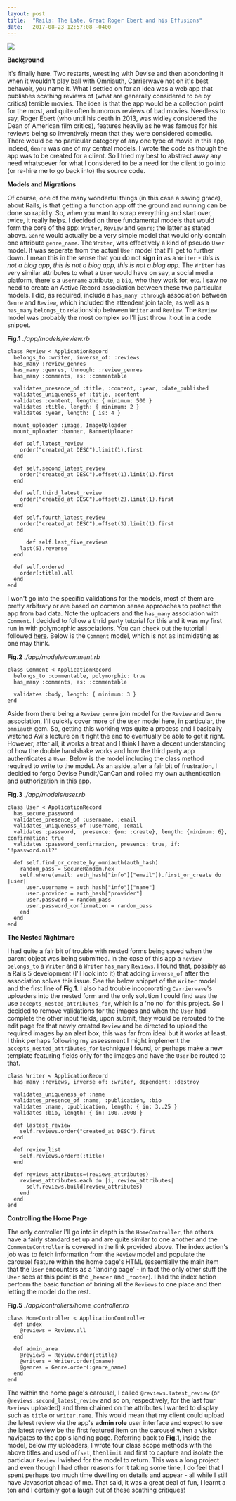 ```yaml
---
layout: post
title:  "Rails: The Late, Great Roger Ebert and his Effusions"
date:   2017-08-23 12:57:08 -0400
---
```



![](http://static.rogerebert.com/uploads/blog_post/primary_image/balder-and-dash/still-present-memories-of-roger-ebert-a-year-after-his-passing/primary_roger_ebert_54396.jpg)

**Background**

It's finally here. Two restarts, wrestling with Devise and then abondoning it when it wouldn't play ball with Omniauth, Carrierwave not on it's best behavoir, you name it. What I settled on for an idea was a web app that publishes scathing reviews of (what are generally considered to be by critics) terrible movies. The idea is that the app would be a collection point for the most, and quite often humorous reviews of bad movies. Needless to say, Roger Ebert (who until his death in 2013, was widley considered the Dean of American film critics), features heavily as he was famous for his reviews being so inventively mean that they were considered comedic. There would be no particular category of any one type of movie in this app, indeed, `Genre` was one of my central models. I wrote the code as though the app was to be created for a client. So I tried my best to abstract away any need whatsoever for what I considered to be a need for the client to go into (or re-hire me to go back into) the source code.

**Models and Migrations**

Of course, one of the many wonderful things (in this case a saving grace), about Rails, is that getting a function app off the ground and running can be done so rapidly. So, when you want to scrap everything and start over, twice, it really helps. I decided on three fundamental models that would form the core of the app: `Writer`, `Review` and `Genre`; the latter as stated above. `Genre` would actually be a very simple model that would only contain one attribute `genre_name`. The `Writer`, was effectively a kind of pseudo `User` model. It was seperate from the actual `User` model that I'll get to further down. I mean this in the sense that you do not **sign in** as a `Writer` - *this is not a blog app, this is not a blog app, this is not a blog app.* The `Writer` has very similar attributes to what a `User` would have on say, a social media platform, there's a `username` attribute, a `bio`, who they work for, etc. I saw no need to create an Active Record association between these two particular models. I did, as required, include a `has_many :through` association between `Genre` and `Review`, which included the attendent join table, as well as a `has_many` `belongs_to` relationship between `Writer` and `Review`. The `Review` model was probably the most complex so I'll just throw it out in a code snippet.

**Fig.1**
*./app/models/review.rb*

```
class Review < ApplicationRecord
  belongs_to :writer, inverse_of: :reviews
  has_many :review_genres
  has_many :genres, through: :review_genres
  has_many :comments, as: :commentable

  validates_presence_of :title, :content, :year, :date_published
  validates_uniqueness_of :title, :content
  validates :content, length: { minimum: 500 }
  validates :title, length: { minimum: 2 }
  validates :year, length: { is: 4 }

  mount_uploader :image, ImageUploader
  mount_uploader :banner, BannerUploader

  def self.latest_review
    order("created_at DESC").limit(1).first
  end

  def self.second_latest_review
    order("created_at DESC").offset(1).limit(1).first
  end

  def self.third_latest_review
    order("created_at DESC").offset(2).limit(1).first
  end

  def self.fourth_latest_review
    order("created_at DESC").offset(3).limit(1).first
  end
	
	  def self.last_five_reviews
    last(5).reverse
  end

  def self.ordered
    order(:title).all
  end
end
```

I won't go into the specific validations for the models, most of them are pretty arbitrary or are based on common sense approaches to protect the app from bad data. Note the uploaders and the  `has_many` association with `Comment`. I decided to follow a thrid party tutorial for this and it was my first run in with polymorphic associations. You can check out the tutorial I followed [here](https://www.codementor.io/ruby-on-rails/tutorial/threaded-comments-polymorphic-associations). Below is the `Comment` model, which is not as intimidating as one may think.

**Fig.2**
*./app/models/comment.rb*

```
class Comment < ApplicationRecord
  belongs_to :commentable, polymorphic: true
  has_many :comments, as: :commentable

  validates :body, length: { minimum: 3 }
end
```

Aside from there being a `Review_genre` join model for the `Review` and `Genre` association, I'll quickly cover more of the `User` model here, in particular, the `omniauth` gem. So, getting this working was quite a process and I basically watched Avi's lecture on it right the end to eventually be able to get it right. However, after all, it works a treat and I think I have a decent understanding of how the double handshake works and how the third party app authenticates a `User`. Below is the model including the class method required to write to the model. As an aside, after a fair bit of frustration, I decided to forgo Devise Pundit/CanCan and rolled my own authentication and authorization in this app.

**Fig.3**
*./app/models/user.rb*

```
class User < ApplicationRecord
  has_secure_password
  validates_presence_of :username, :email
  validates_uniqueness_of :username, :email
  validates :password,  presence: {on: :create}, length: {minimum: 6}, confirmation: true
  validates :password_confirmation, presence: true, if: '!password.nil?'

  def self.find_or_create_by_omniauth(auth_hash)
    random_pass = SecureRandom.hex
    self.where(email: auth_hash["info"]["email"]).first_or_create do |user|
      user.username = auth_hash["info"]["name"]
      user.provider = auth_hash["provider"]
      user.password = random_pass
      user.password_confirmation = random_pass
    end
  end
end
```

**The Nested Nightmare**

I had quite a fair bit of trouble with nested forms being saved when the parent object was being submitted. In the case of this app a `Review` `belongs_to` a `Writer` and a `Writer` `has_many` `Reviews`. I found that, possibly as a Rails 5 development (I'll look into it) that adding `inverse_of` after the association solves this issue. See the below snippet of the `Writer` model and the first line of **Fig.1**. I also had trouble incoprorating `Carrierwave`'s uploaders into the nested form and the only solution I could find was the use `accepts_nested_attributes_for`, which is a 'no no' for this project. So I decided to remove validations for the images and when the `User` had complete the other input fields, upon submit, they would be rerouted to the edit page for that newly created `Review` and be directed to upload the required images by an alert box, this was far from ideal but it works at least. I think perhaps following my assessment I might implement the `accepts_nested_attributes_for` technique I found, or perhaps make a new template featuring fields only for the images and have the `User` be routed to that.

```
class Writer < ApplicationRecord
  has_many :reviews, inverse_of: :writer, dependent: :destroy

  validates_uniqueness_of :name
  validates_presence_of :name, :publication, :bio
  validates :name, :publication, length: { in: 3..25 }
  validates :bio, length: { in: 100..3000 }

  def lastest_review
    self.reviews.order("created_at DESC").first
  end

  def review_list
    self.reviews.order!(:title)
  end

  def reviews_attributes=(reviews_attributes)
    reviews_attributes.each do |i, review_attributes|
      self.reviews.build(review_attributes)
    end
  end
end
```

**Controlling the Home Page**

The only controller I'll go into in depth is the `HomeController`, the others have a fairly standard set up and are quite similar to one another and the `CommentsController` is covered in the link provided above. The index action's job was to fetch information from the `Review` model and populate the carousel feature within the home page's HTML (essentially the main item that the `User` encounters as a 'landing page' - in fact the only other stuff the `User` sees at this point is the `_header` and `_footer`). I had the index action perform the basic function of brining all the `Reviews` to one place and then letting the model do the rest.

**Fig.5**
*./app/controllers/home_controller.rb*

```
class HomeController < ApplicationController
  def index
    @reviews = Review.all
  end

  def admin_area
    @reviews = Review.order(:title)
    @writers = Writer.order(:name)
    @genres = Genre.order(:genre_name)
  end
end
```

The within the home page's carousel, I called `@reviews.latest_review` (or `@reviews.second_latest_review` and so on, respectively, for the last four `Reviews` uploaded) and then chained on the attributes I wanted to display such as `title` or `writer.name`. This would mean that my client could upload the latest review via the app's **admin role** user interface and expect to see the latest review be the first featured item on the carousel when a visitor navigates to the app's landing page. Referring back to **Fig.1**, inside the model, below my uploaders, I wrote four class scope methods with the above titles and used `offset`, then`limit` and first to capture and isolate the particlaur `Review` I wished for the model to return. This was a long project and even though I had other reasons for it taking some time, I do feel that I spent perhaps too much time dwelling on details and appear - all while I still have Javascript ahead of me. That said, it was a great deal of fun, I learnt a ton and I certainly got a laugh out of these scathing critiques!
